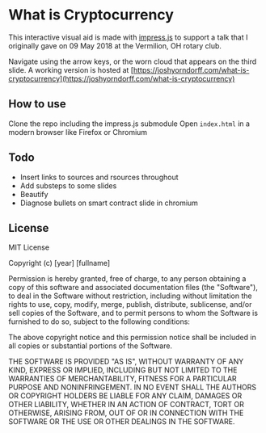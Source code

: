 # What is Cryptocurrency

This interactive visual aid is made with [impress.js](https://github.com/henrikingo/impress.js.git) to support a talk that I originally gave on 09 May 2018 at the Vermilion, OH rotary club.

Navigate using the arrow keys, or the worn cloud that appears on the third slide. A working version is hosted at [https://joshyorndorff.com/what-is-cryptocurrency](https://joshyorndorff.com/what-is-cryptocurrency)

## How to use
Clone the repo including the impress.js submodule
Open `index.html` in a modern browser like Firefox or Chromium

## Todo
* Insert links to sources and rsources throughout
* Add substeps to some slides
* Beautify
* Diagnose bullets on smart contract slide in chromium

## License
MIT License

Copyright (c) [year] [fullname]

Permission is hereby granted, free of charge, to any person obtaining a copy
of this software and associated documentation files (the "Software"), to deal
in the Software without restriction, including without limitation the rights
to use, copy, modify, merge, publish, distribute, sublicense, and/or sell
copies of the Software, and to permit persons to whom the Software is
furnished to do so, subject to the following conditions:

The above copyright notice and this permission notice shall be included in all
copies or substantial portions of the Software.

THE SOFTWARE IS PROVIDED "AS IS", WITHOUT WARRANTY OF ANY KIND, EXPRESS OR
IMPLIED, INCLUDING BUT NOT LIMITED TO THE WARRANTIES OF MERCHANTABILITY,
FITNESS FOR A PARTICULAR PURPOSE AND NONINFRINGEMENT. IN NO EVENT SHALL THE
AUTHORS OR COPYRIGHT HOLDERS BE LIABLE FOR ANY CLAIM, DAMAGES OR OTHER
LIABILITY, WHETHER IN AN ACTION OF CONTRACT, TORT OR OTHERWISE, ARISING FROM,
OUT OF OR IN CONNECTION WITH THE SOFTWARE OR THE USE OR OTHER DEALINGS IN THE
SOFTWARE.
